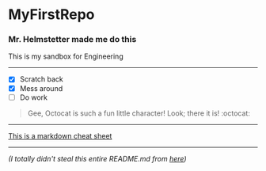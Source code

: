 # MyFirstRepo
### Mr. Helmstetter made me do this
This is my sandbox for Engineering
___
- [x] Scratch back
- [x] Mess around
- [ ] Do work
> Gee, Octocat is such a fun little character! Look; there it is!   :octocat:
___
[This is a markdown cheat sheet](https://www.markdownguide.org/cheat-sheet/)
___
*(I totally didn't steal this entire README.md from [here](https://github.com/trollgodkarl/MyFirstRepo/edit/master/README.md))*
